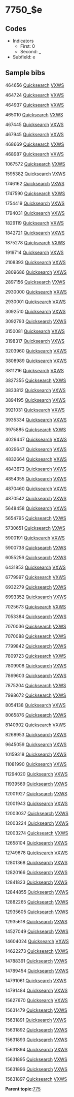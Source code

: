 # 7750\_$e

## Codes

-   Indicators
    -   First: 0
    -   Second: \_
-   Subfield: e

## Sample bibs

464656 [Quicksearch](https://search.library.yale.edu/catalog/464656) [VXWS](http://prodorbis.library.yale.edu:7014/vxws/GetHoldingsService?bibId=464656)

464724 [Quicksearch](https://search.library.yale.edu/catalog/464724) [VXWS](http://prodorbis.library.yale.edu:7014/vxws/GetHoldingsService?bibId=464724)

464937 [Quicksearch](https://search.library.yale.edu/catalog/464937) [VXWS](http://prodorbis.library.yale.edu:7014/vxws/GetHoldingsService?bibId=464937)

465010 [Quicksearch](https://search.library.yale.edu/catalog/465010) [VXWS](http://prodorbis.library.yale.edu:7014/vxws/GetHoldingsService?bibId=465010)

467445 [Quicksearch](https://search.library.yale.edu/catalog/467445) [VXWS](http://prodorbis.library.yale.edu:7014/vxws/GetHoldingsService?bibId=467445)

467945 [Quicksearch](https://search.library.yale.edu/catalog/467945) [VXWS](http://prodorbis.library.yale.edu:7014/vxws/GetHoldingsService?bibId=467945)

468669 [Quicksearch](https://search.library.yale.edu/catalog/468669) [VXWS](http://prodorbis.library.yale.edu:7014/vxws/GetHoldingsService?bibId=468669)

468987 [Quicksearch](https://search.library.yale.edu/catalog/468987) [VXWS](http://prodorbis.library.yale.edu:7014/vxws/GetHoldingsService?bibId=468987)

1067572 [Quicksearch](https://search.library.yale.edu/catalog/1067572) [VXWS](http://prodorbis.library.yale.edu:7014/vxws/GetHoldingsService?bibId=1067572)

1595382 [Quicksearch](https://search.library.yale.edu/catalog/1595382) [VXWS](http://prodorbis.library.yale.edu:7014/vxws/GetHoldingsService?bibId=1595382)

1746162 [Quicksearch](https://search.library.yale.edu/catalog/1746162) [VXWS](http://prodorbis.library.yale.edu:7014/vxws/GetHoldingsService?bibId=1746162)

1747590 [Quicksearch](https://search.library.yale.edu/catalog/1747590) [VXWS](http://prodorbis.library.yale.edu:7014/vxws/GetHoldingsService?bibId=1747590)

1754419 [Quicksearch](https://search.library.yale.edu/catalog/1754419) [VXWS](http://prodorbis.library.yale.edu:7014/vxws/GetHoldingsService?bibId=1754419)

1794031 [Quicksearch](https://search.library.yale.edu/catalog/1794031) [VXWS](http://prodorbis.library.yale.edu:7014/vxws/GetHoldingsService?bibId=1794031)

1829119 [Quicksearch](https://search.library.yale.edu/catalog/1829119) [VXWS](http://prodorbis.library.yale.edu:7014/vxws/GetHoldingsService?bibId=1829119)

1842721 [Quicksearch](https://search.library.yale.edu/catalog/1842721) [VXWS](http://prodorbis.library.yale.edu:7014/vxws/GetHoldingsService?bibId=1842721)

1875278 [Quicksearch](https://search.library.yale.edu/catalog/1875278) [VXWS](http://prodorbis.library.yale.edu:7014/vxws/GetHoldingsService?bibId=1875278)

1919714 [Quicksearch](https://search.library.yale.edu/catalog/1919714) [VXWS](http://prodorbis.library.yale.edu:7014/vxws/GetHoldingsService?bibId=1919714)

2108393 [Quicksearch](https://search.library.yale.edu/catalog/2108393) [VXWS](http://prodorbis.library.yale.edu:7014/vxws/GetHoldingsService?bibId=2108393)

2809686 [Quicksearch](https://search.library.yale.edu/catalog/2809686) [VXWS](http://prodorbis.library.yale.edu:7014/vxws/GetHoldingsService?bibId=2809686)

2897156 [Quicksearch](https://search.library.yale.edu/catalog/2897156) [VXWS](http://prodorbis.library.yale.edu:7014/vxws/GetHoldingsService?bibId=2897156)

2930000 [Quicksearch](https://search.library.yale.edu/catalog/2930000) [VXWS](http://prodorbis.library.yale.edu:7014/vxws/GetHoldingsService?bibId=2930000)

2930001 [Quicksearch](https://search.library.yale.edu/catalog/2930001) [VXWS](http://prodorbis.library.yale.edu:7014/vxws/GetHoldingsService?bibId=2930001)

3092510 [Quicksearch](https://search.library.yale.edu/catalog/3092510) [VXWS](http://prodorbis.library.yale.edu:7014/vxws/GetHoldingsService?bibId=3092510)

3092793 [Quicksearch](https://search.library.yale.edu/catalog/3092793) [VXWS](http://prodorbis.library.yale.edu:7014/vxws/GetHoldingsService?bibId=3092793)

3150081 [Quicksearch](https://search.library.yale.edu/catalog/3150081) [VXWS](http://prodorbis.library.yale.edu:7014/vxws/GetHoldingsService?bibId=3150081)

3198317 [Quicksearch](https://search.library.yale.edu/catalog/3198317) [VXWS](http://prodorbis.library.yale.edu:7014/vxws/GetHoldingsService?bibId=3198317)

3203960 [Quicksearch](https://search.library.yale.edu/catalog/3203960) [VXWS](http://prodorbis.library.yale.edu:7014/vxws/GetHoldingsService?bibId=3203960)

3808989 [Quicksearch](https://search.library.yale.edu/catalog/3808989) [VXWS](http://prodorbis.library.yale.edu:7014/vxws/GetHoldingsService?bibId=3808989)

3811216 [Quicksearch](https://search.library.yale.edu/catalog/3811216) [VXWS](http://prodorbis.library.yale.edu:7014/vxws/GetHoldingsService?bibId=3811216)

3827355 [Quicksearch](https://search.library.yale.edu/catalog/3827355) [VXWS](http://prodorbis.library.yale.edu:7014/vxws/GetHoldingsService?bibId=3827355)

3833812 [Quicksearch](https://search.library.yale.edu/catalog/3833812) [VXWS](http://prodorbis.library.yale.edu:7014/vxws/GetHoldingsService?bibId=3833812)

3894195 [Quicksearch](https://search.library.yale.edu/catalog/3894195) [VXWS](http://prodorbis.library.yale.edu:7014/vxws/GetHoldingsService?bibId=3894195)

3921031 [Quicksearch](https://search.library.yale.edu/catalog/3921031) [VXWS](http://prodorbis.library.yale.edu:7014/vxws/GetHoldingsService?bibId=3921031)

3935334 [Quicksearch](https://search.library.yale.edu/catalog/3935334) [VXWS](http://prodorbis.library.yale.edu:7014/vxws/GetHoldingsService?bibId=3935334)

3975885 [Quicksearch](https://search.library.yale.edu/catalog/3975885) [VXWS](http://prodorbis.library.yale.edu:7014/vxws/GetHoldingsService?bibId=3975885)

4029447 [Quicksearch](https://search.library.yale.edu/catalog/4029447) [VXWS](http://prodorbis.library.yale.edu:7014/vxws/GetHoldingsService?bibId=4029447)

4029647 [Quicksearch](https://search.library.yale.edu/catalog/4029647) [VXWS](http://prodorbis.library.yale.edu:7014/vxws/GetHoldingsService?bibId=4029647)

4832664 [Quicksearch](https://search.library.yale.edu/catalog/4832664) [VXWS](http://prodorbis.library.yale.edu:7014/vxws/GetHoldingsService?bibId=4832664)

4843673 [Quicksearch](https://search.library.yale.edu/catalog/4843673) [VXWS](http://prodorbis.library.yale.edu:7014/vxws/GetHoldingsService?bibId=4843673)

4854355 [Quicksearch](https://search.library.yale.edu/catalog/4854355) [VXWS](http://prodorbis.library.yale.edu:7014/vxws/GetHoldingsService?bibId=4854355)

4870460 [Quicksearch](https://search.library.yale.edu/catalog/4870460) [VXWS](http://prodorbis.library.yale.edu:7014/vxws/GetHoldingsService?bibId=4870460)

4870542 [Quicksearch](https://search.library.yale.edu/catalog/4870542) [VXWS](http://prodorbis.library.yale.edu:7014/vxws/GetHoldingsService?bibId=4870542)

5648458 [Quicksearch](https://search.library.yale.edu/catalog/5648458) [VXWS](http://prodorbis.library.yale.edu:7014/vxws/GetHoldingsService?bibId=5648458)

5654795 [Quicksearch](https://search.library.yale.edu/catalog/5654795) [VXWS](http://prodorbis.library.yale.edu:7014/vxws/GetHoldingsService?bibId=5654795)

5730651 [Quicksearch](https://search.library.yale.edu/catalog/5730651) [VXWS](http://prodorbis.library.yale.edu:7014/vxws/GetHoldingsService?bibId=5730651)

5900191 [Quicksearch](https://search.library.yale.edu/catalog/5900191) [VXWS](http://prodorbis.library.yale.edu:7014/vxws/GetHoldingsService?bibId=5900191)

5900738 [Quicksearch](https://search.library.yale.edu/catalog/5900738) [VXWS](http://prodorbis.library.yale.edu:7014/vxws/GetHoldingsService?bibId=5900738)

6055256 [Quicksearch](https://search.library.yale.edu/catalog/6055256) [VXWS](http://prodorbis.library.yale.edu:7014/vxws/GetHoldingsService?bibId=6055256)

6431853 [Quicksearch](https://search.library.yale.edu/catalog/6431853) [VXWS](http://prodorbis.library.yale.edu:7014/vxws/GetHoldingsService?bibId=6431853)

6779997 [Quicksearch](https://search.library.yale.edu/catalog/6779997) [VXWS](http://prodorbis.library.yale.edu:7014/vxws/GetHoldingsService?bibId=6779997)

6932279 [Quicksearch](https://search.library.yale.edu/catalog/6932279) [VXWS](http://prodorbis.library.yale.edu:7014/vxws/GetHoldingsService?bibId=6932279)

6993352 [Quicksearch](https://search.library.yale.edu/catalog/6993352) [VXWS](http://prodorbis.library.yale.edu:7014/vxws/GetHoldingsService?bibId=6993352)

7025673 [Quicksearch](https://search.library.yale.edu/catalog/7025673) [VXWS](http://prodorbis.library.yale.edu:7014/vxws/GetHoldingsService?bibId=7025673)

7053384 [Quicksearch](https://search.library.yale.edu/catalog/7053384) [VXWS](http://prodorbis.library.yale.edu:7014/vxws/GetHoldingsService?bibId=7053384)

7070036 [Quicksearch](https://search.library.yale.edu/catalog/7070036) [VXWS](http://prodorbis.library.yale.edu:7014/vxws/GetHoldingsService?bibId=7070036)

7070088 [Quicksearch](https://search.library.yale.edu/catalog/7070088) [VXWS](http://prodorbis.library.yale.edu:7014/vxws/GetHoldingsService?bibId=7070088)

7799842 [Quicksearch](https://search.library.yale.edu/catalog/7799842) [VXWS](http://prodorbis.library.yale.edu:7014/vxws/GetHoldingsService?bibId=7799842)

7809723 [Quicksearch](https://search.library.yale.edu/catalog/7809723) [VXWS](http://prodorbis.library.yale.edu:7014/vxws/GetHoldingsService?bibId=7809723)

7809908 [Quicksearch](https://search.library.yale.edu/catalog/7809908) [VXWS](http://prodorbis.library.yale.edu:7014/vxws/GetHoldingsService?bibId=7809908)

7869603 [Quicksearch](https://search.library.yale.edu/catalog/7869603) [VXWS](http://prodorbis.library.yale.edu:7014/vxws/GetHoldingsService?bibId=7869603)

7875204 [Quicksearch](https://search.library.yale.edu/catalog/7875204) [VXWS](http://prodorbis.library.yale.edu:7014/vxws/GetHoldingsService?bibId=7875204)

7998672 [Quicksearch](https://search.library.yale.edu/catalog/7998672) [VXWS](http://prodorbis.library.yale.edu:7014/vxws/GetHoldingsService?bibId=7998672)

8054138 [Quicksearch](https://search.library.yale.edu/catalog/8054138) [VXWS](http://prodorbis.library.yale.edu:7014/vxws/GetHoldingsService?bibId=8054138)

8065876 [Quicksearch](https://search.library.yale.edu/catalog/8065876) [VXWS](http://prodorbis.library.yale.edu:7014/vxws/GetHoldingsService?bibId=8065876)

8140902 [Quicksearch](https://search.library.yale.edu/catalog/8140902) [VXWS](http://prodorbis.library.yale.edu:7014/vxws/GetHoldingsService?bibId=8140902)

8268953 [Quicksearch](https://search.library.yale.edu/catalog/8268953) [VXWS](http://prodorbis.library.yale.edu:7014/vxws/GetHoldingsService?bibId=8268953)

9645059 [Quicksearch](https://search.library.yale.edu/catalog/9645059) [VXWS](http://prodorbis.library.yale.edu:7014/vxws/GetHoldingsService?bibId=9645059)

10159318 [Quicksearch](https://search.library.yale.edu/catalog/10159318) [VXWS](http://prodorbis.library.yale.edu:7014/vxws/GetHoldingsService?bibId=10159318)

11081990 [Quicksearch](https://search.library.yale.edu/catalog/11081990) [VXWS](http://prodorbis.library.yale.edu:7014/vxws/GetHoldingsService?bibId=11081990)

11294020 [Quicksearch](https://search.library.yale.edu/catalog/11294020) [VXWS](http://prodorbis.library.yale.edu:7014/vxws/GetHoldingsService?bibId=11294020)

11939569 [Quicksearch](https://search.library.yale.edu/catalog/11939569) [VXWS](http://prodorbis.library.yale.edu:7014/vxws/GetHoldingsService?bibId=11939569)

12001927 [Quicksearch](https://search.library.yale.edu/catalog/12001927) [VXWS](http://prodorbis.library.yale.edu:7014/vxws/GetHoldingsService?bibId=12001927)

12001943 [Quicksearch](https://search.library.yale.edu/catalog/12001943) [VXWS](http://prodorbis.library.yale.edu:7014/vxws/GetHoldingsService?bibId=12001943)

12003037 [Quicksearch](https://search.library.yale.edu/catalog/12003037) [VXWS](http://prodorbis.library.yale.edu:7014/vxws/GetHoldingsService?bibId=12003037)

12003224 [Quicksearch](https://search.library.yale.edu/catalog/12003224) [VXWS](http://prodorbis.library.yale.edu:7014/vxws/GetHoldingsService?bibId=12003224)

12003274 [Quicksearch](https://search.library.yale.edu/catalog/12003274) [VXWS](http://prodorbis.library.yale.edu:7014/vxws/GetHoldingsService?bibId=12003274)

12658104 [Quicksearch](https://search.library.yale.edu/catalog/12658104) [VXWS](http://prodorbis.library.yale.edu:7014/vxws/GetHoldingsService?bibId=12658104)

12749678 [Quicksearch](https://search.library.yale.edu/catalog/12749678) [VXWS](http://prodorbis.library.yale.edu:7014/vxws/GetHoldingsService?bibId=12749678)

12801368 [Quicksearch](https://search.library.yale.edu/catalog/12801368) [VXWS](http://prodorbis.library.yale.edu:7014/vxws/GetHoldingsService?bibId=12801368)

12820166 [Quicksearch](https://search.library.yale.edu/catalog/12820166) [VXWS](http://prodorbis.library.yale.edu:7014/vxws/GetHoldingsService?bibId=12820166)

12841823 [Quicksearch](https://search.library.yale.edu/catalog/12841823) [VXWS](http://prodorbis.library.yale.edu:7014/vxws/GetHoldingsService?bibId=12841823)

12844855 [Quicksearch](https://search.library.yale.edu/catalog/12844855) [VXWS](http://prodorbis.library.yale.edu:7014/vxws/GetHoldingsService?bibId=12844855)

12882265 [Quicksearch](https://search.library.yale.edu/catalog/12882265) [VXWS](http://prodorbis.library.yale.edu:7014/vxws/GetHoldingsService?bibId=12882265)

12935605 [Quicksearch](https://search.library.yale.edu/catalog/12935605) [VXWS](http://prodorbis.library.yale.edu:7014/vxws/GetHoldingsService?bibId=12935605)

12935618 [Quicksearch](https://search.library.yale.edu/catalog/12935618) [VXWS](http://prodorbis.library.yale.edu:7014/vxws/GetHoldingsService?bibId=12935618)

14527049 [Quicksearch](https://search.library.yale.edu/catalog/14527049) [VXWS](http://prodorbis.library.yale.edu:7014/vxws/GetHoldingsService?bibId=14527049)

14604024 [Quicksearch](https://search.library.yale.edu/catalog/14604024) [VXWS](http://prodorbis.library.yale.edu:7014/vxws/GetHoldingsService?bibId=14604024)

14622273 [Quicksearch](https://search.library.yale.edu/catalog/14622273) [VXWS](http://prodorbis.library.yale.edu:7014/vxws/GetHoldingsService?bibId=14622273)

14788391 [Quicksearch](https://search.library.yale.edu/catalog/14788391) [VXWS](http://prodorbis.library.yale.edu:7014/vxws/GetHoldingsService?bibId=14788391)

14789454 [Quicksearch](https://search.library.yale.edu/catalog/14789454) [VXWS](http://prodorbis.library.yale.edu:7014/vxws/GetHoldingsService?bibId=14789454)

14791061 [Quicksearch](https://search.library.yale.edu/catalog/14791061) [VXWS](http://prodorbis.library.yale.edu:7014/vxws/GetHoldingsService?bibId=14791061)

14791484 [Quicksearch](https://search.library.yale.edu/catalog/14791484) [VXWS](http://prodorbis.library.yale.edu:7014/vxws/GetHoldingsService?bibId=14791484)

15627670 [Quicksearch](https://search.library.yale.edu/catalog/15627670) [VXWS](http://prodorbis.library.yale.edu:7014/vxws/GetHoldingsService?bibId=15627670)

15631479 [Quicksearch](https://search.library.yale.edu/catalog/15631479) [VXWS](http://prodorbis.library.yale.edu:7014/vxws/GetHoldingsService?bibId=15631479)

15631891 [Quicksearch](https://search.library.yale.edu/catalog/15631891) [VXWS](http://prodorbis.library.yale.edu:7014/vxws/GetHoldingsService?bibId=15631891)

15631892 [Quicksearch](https://search.library.yale.edu/catalog/15631892) [VXWS](http://prodorbis.library.yale.edu:7014/vxws/GetHoldingsService?bibId=15631892)

15631893 [Quicksearch](https://search.library.yale.edu/catalog/15631893) [VXWS](http://prodorbis.library.yale.edu:7014/vxws/GetHoldingsService?bibId=15631893)

15631894 [Quicksearch](https://search.library.yale.edu/catalog/15631894) [VXWS](http://prodorbis.library.yale.edu:7014/vxws/GetHoldingsService?bibId=15631894)

15631895 [Quicksearch](https://search.library.yale.edu/catalog/15631895) [VXWS](http://prodorbis.library.yale.edu:7014/vxws/GetHoldingsService?bibId=15631895)

15631896 [Quicksearch](https://search.library.yale.edu/catalog/15631896) [VXWS](http://prodorbis.library.yale.edu:7014/vxws/GetHoldingsService?bibId=15631896)

15631897 [Quicksearch](https://search.library.yale.edu/catalog/15631897) [VXWS](http://prodorbis.library.yale.edu:7014/vxws/GetHoldingsService?bibId=15631897)

**Parent topic:**[775](../../tags/775/775.md)

